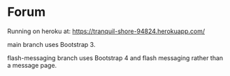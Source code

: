 # Forum

Running on heroku at: <https://tranquil-shore-94824.herokuapp.com/>

main branch uses Bootstrap 3.

flash-messaging branch uses Bootstrap 4 and flash messaging rather than a message page.
